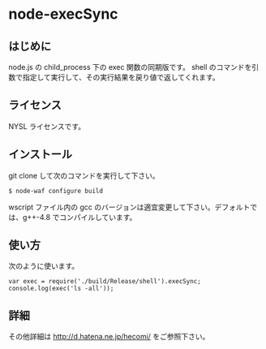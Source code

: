 node-execSync
==============

はじめに
--------------
node.js の child_process 下の exec 関数の同期版です。
shell のコマンドを引数で指定して実行して、その実行結果を戻り値で返してくれます。

ライセンス
--------------
NYSL ライセンスです。

インストール
--------------
git clone して次のコマンドを実行して下さい。

	$ node-waf configure build

wscript ファイル内の gcc のバージョンは適宜変更して下さい。デフォルトでは、g++-4.8 でコンパイルしています。

使い方
--------------
次のように使います。

	var exec = require('./build/Release/shell').execSync;
	console.log(exec('ls -all'));

詳細
--------------
その他詳細は http://d.hatena.ne.jp/hecomi/ をご参照下さい。

